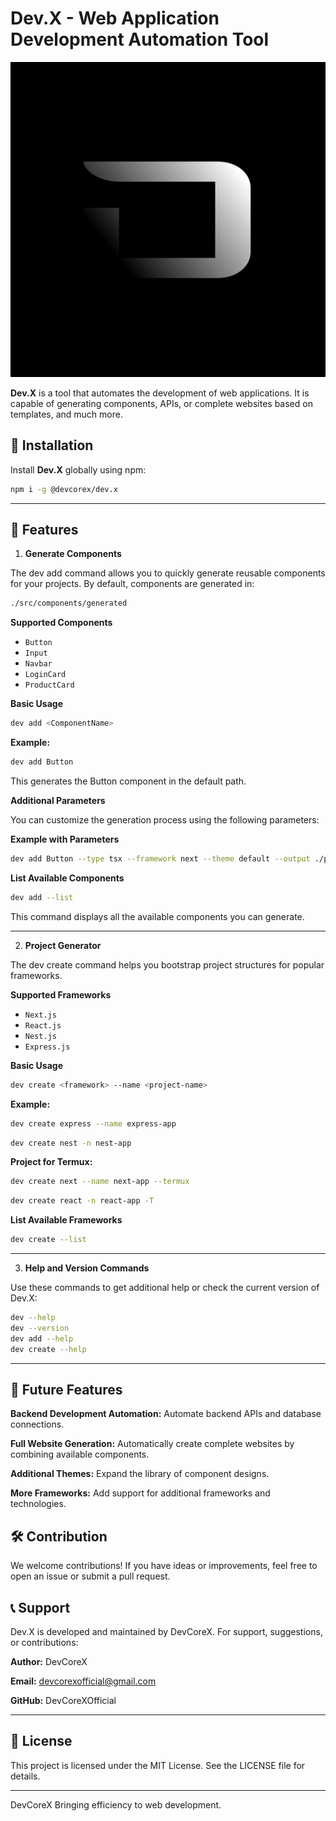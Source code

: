 # Dev.X - Web Application Development Automation Tool

![Dev.X Logo](assets/dev.x-logo.webp)

**Dev.X** is a tool that automates the development of web applications. It is capable of generating components, APIs, or complete websites based on templates, and much more.  

## 🚀 Installation

Install **Dev.X** globally using npm:

```bash
npm i -g @devcorex/dev.x
```

---

## **📜 Features**

1. **Generate Components**

The dev add command allows you to quickly generate reusable components for your projects.
By default, components are generated in:

```bash
./src/components/generated
```

**Supported Components**

- `Button`
- `Input`
- `Navbar`
- `LoginCard`
- `ProductCard`

**Basic Usage**

```bash
dev add <ComponentName>
```

**Example:**

```bash
dev add Button
```

This generates the Button component in the default path.

**Additional Parameters**

You can customize the generation process using the following parameters:

**Example with Parameters**

```bash
dev add Button --type tsx --framework next --theme default --output ./path/to/generate
```

**List Available Components**

```bash
dev add --list
```

This command displays all the available components you can generate.

---

2. **Project Generator**

The dev create command helps you bootstrap project structures for popular frameworks.

**Supported Frameworks**

- `Next.js`
- `React.js`
- `Nest.js`
- `Express.js`

**Basic Usage**

```bash
dev create <framework> --name <project-name>
```

**Example:**

```bash
dev create express --name express-app
```

```bash
dev create nest -n nest-app
```

**Project for Termux:**

```bash
dev create next --name next-app --termux
```

```bash
dev create react -n react-app -T
```

**List Available Frameworks**

```bash
dev create --list
```

---

3. **Help and Version Commands**

Use these commands to get additional help or check the current version of Dev.X:

```bash
dev --help
dev --version
dev add --help
dev create --help
```

---

## 📖 **Future Features**

**Backend Development Automation:** Automate backend APIs and database connections.

**Full Website Generation:** Automatically create complete websites by combining available components.

**Additional Themes:** Expand the library of component designs.

**More Frameworks:** Add support for additional frameworks and technologies.


## 🛠️ **Contribution**

We welcome contributions! If you have ideas or improvements, feel free to open an issue or submit a pull request.

## **📞 Support**

Dev.X is developed and maintained by DevCoreX. For support, suggestions, or contributions:

**Author:** DevCoreX

**Email:** devcorexofficial@gmail.com

**GitHub:** DevCoreXOfficial

---

## **📄 License**

This project is licensed under the MIT License. See the LICENSE file for details.

---

DevCoreX
Bringing efficiency to web development.
